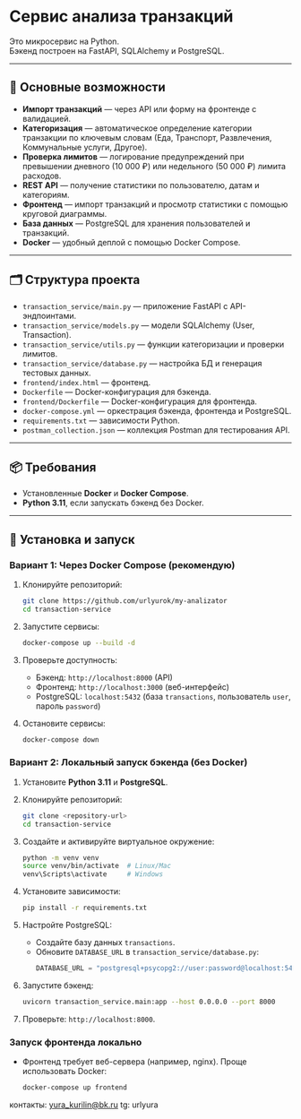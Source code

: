# Сервис анализа транзакций

Это микросервис на Python.  
Бэкенд построен на FastAPI, SQLAlchemy и PostgreSQL.

---

## 📌 Основные возможности

- **Импорт транзакций** — через API или форму на фронтенде с валидацией.  
- **Категоризация** — автоматическое определение категории транзакции по ключевым словам (Еда, Транспорт, Развлечения, Коммунальные услуги, Другое).  
- **Проверка лимитов** — логирование предупреждений при превышении дневного (10 000 ₽) или недельного (50 000 ₽) лимита расходов.  
- **REST API** — получение статистики по пользователю, датам и категориям.  
- **Фронтенд** — импорт транзакций и просмотр статистики с помощью круговой диаграммы.  
- **База данных** — PostgreSQL для хранения пользователей и транзакций.  
- **Docker** — удобный деплой с помощью Docker Compose.

---

## 🗂️ Структура проекта

- `transaction_service/main.py` — приложение FastAPI с API-эндпоинтами.  
- `transaction_service/models.py` — модели SQLAlchemy (User, Transaction).  
- `transaction_service/utils.py` — функции категоризации и проверки лимитов.  
- `transaction_service/database.py` — настройка БД и генерация тестовых данных.  
- `frontend/index.html` — фронтенд.  
- `Dockerfile` — Docker-конфигурация для бэкенда.  
- `frontend/Dockerfile` — Docker-конфигурация для фронтенда.  
- `docker-compose.yml` — оркестрация бэкенда, фронтенда и PostgreSQL.  
- `requirements.txt` — зависимости Python.  
- `postman_collection.json` — коллекция Postman для тестирования API.

---

## 📦 Требования

- Установленные **Docker** и **Docker Compose**.  
- **Python 3.11**, если запускать бэкенд без Docker.

---

## 🚀 Установка и запуск

### Вариант 1: Через Docker Compose (рекомендую)

1. Клонируйте репозиторий:
   ```bash
   git clone https://github.com/urlyurok/my-analizator
   cd transaction-service
   ```

2. Запустите сервисы:
   ```bash
   docker-compose up --build -d
   ```

3. Проверьте доступность:
   - Бэкенд: `http://localhost:8000` (API)  
   - Фронтенд: `http://localhost:3000` (веб-интерфейс)  
   - PostgreSQL: `localhost:5432` (база `transactions`, пользователь `user`, пароль `password`)

4. Остановите сервисы:
   ```bash
   docker-compose down
   ```

### Вариант 2: Локальный запуск бэкенда (без Docker)

1. Установите **Python 3.11** и **PostgreSQL**.

2. Клонируйте репозиторий:
   ```bash
   git clone <repository-url>
   cd transaction-service
   ```

3. Создайте и активируйте виртуальное окружение:
   ```bash
   python -m venv venv
   source venv/bin/activate  # Linux/Mac
   venv\Scripts\activate     # Windows
   ```

4. Установите зависимости:
   ```bash
   pip install -r requirements.txt
   ```

5. Настройте PostgreSQL:
   - Создайте базу данных `transactions`.  
   - Обновите `DATABASE_URL` в `transaction_service/database.py`:
     ```python
     DATABASE_URL = "postgresql+psycopg2://user:password@localhost:5432/transactions"
     ```

6. Запустите бэкенд:
   ```bash
   uvicorn transaction_service.main:app --host 0.0.0.0 --port 8000
   ```

7. Проверьте: `http://localhost:8000`.

### Запуск фронтенда локально
- Фронтенд требует веб-сервера (например, nginx). Проще использовать Docker:
  ```bash
  docker-compose up frontend
  ```

  

контакты: yura_kurilin@bk.ru
tg: urlyura